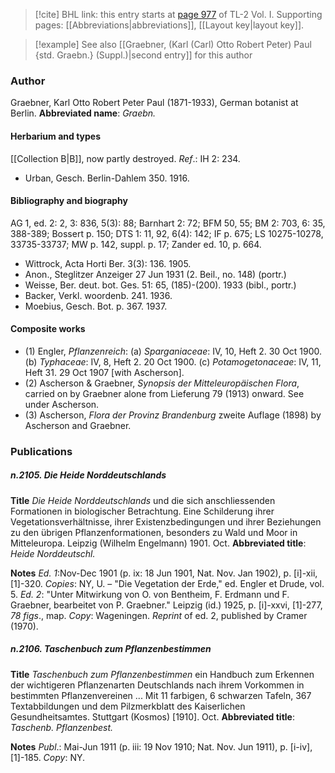 > [!cite] BHL link: this entry starts at [page 977](https://www.biodiversitylibrary.org/page/33121108) of TL-2 Vol. I.
> Supporting pages: [[Abbreviations|abbreviations]], [[Layout key|layout key]].

> [!example] See also [[Graebner, (Karl (Carl) Otto Robert Peter) Paul {std. Graebn.} (Suppl.)|second entry]] for this author

### Author

Graebner, Karl Otto Robert Peter Paul (1871-1933), German botanist at Berlin. 
**Abbreviated name**: *Graebn.*

#### Herbarium and types

[[Collection B|B]], now partly destroyed.
*Ref*.: IH 2: 234.
- Urban, Gesch. Berlin-Dahlem 350. 1916.

#### Bibliography and biography

AG 1, ed. 2: 2, 3: 836, 5(3): 88; Barnhart 2: 72; BFM 50, 55; BM 2: 703, 6: 35, 388-389; Bossert p. 150; DTS 1: 11, 92, 6(4): 142; IF p. 675; LS 10275-10278, 33735-33737; MW p. 142, suppl. p. 17; Zander ed. 10, p. 664.
- Wittrock, Acta Horti Ber. 3(3): 136. 1905.
- Anon., Steglitzer Anzeiger 27 Jun 1931 (2. Beil., no. 148) (portr.)
- Weisse, Ber. deut. bot. Ges. 51: 65, (185)-(200). 1933 (bibl., portr.)
- Backer, Verkl. woordenb. 241. 1936.
- Moebius, Gesch. Bot. p. 367. 1937.

#### Composite works

- (1) Engler, *Pflanzenreich*:
(a) *Sparganiaceae*: IV, 10, Heft 2. 30 Oct 1900.
(b) *Typhaceae*: IV, 8, Heft 2. 20 Oct 1900.
(c) *Potamogetonaceae*: IV, 11, Heft 31. 29 Oct 1907 \[with Ascherson\].
- (2) Ascherson & Graebner, *Synopsis der Mitteleuropäischen Flora*, carried on by Graebner alone from Lieferung 79 (1913) onward. See under Ascherson.
- (3) Ascherson, *Flora der Provinz Brandenburg* zweite Auflage (1898) by Ascherson and Graebner.

### Publications

##### n.2105. Die Heide Norddeutschlands

**Title**
*Die Heide Norddeutschlands* und die sich anschliessenden Formationen in biologischer Betrachtung. Eine Schilderung ihrer Vegetationsverhältnisse, ihrer Existenzbedingungen und ihrer Beziehungen zu den übrigen Pflanzenformationen, besonders zu Wald und Moor in Mitteleuropa. Leipzig (Wilhelm Engelmann) 1901. Oct.
**Abbreviated title**: *Heide Norddeutschl.*

**Notes**
*Ed. 1*:Nov-Dec 1901 (p. ix: 18 Jun 1901, Nat. Nov. Jan 1902), p. \[i\]-xii, \[1\]-320.
*Copies*: NY, U. – "Die Vegetation der Erde," ed. Engler et Drude, vol. 5.
*Ed. 2*: "Unter Mitwirkung von O. von Bentheim, F. Erdmann und F. Graebner, bearbeitet von P. Graebner." Leipzig (id.) 1925, p. \[i\]-xxvi, \[1\]-277, *78 figs*., map. *Copy*: Wageningen.
*Reprint* of ed. 2, published by Cramer (1970).

##### n.2106. Taschenbuch zum Pflanzenbestimmen

**Title**
*Taschenbuch zum Pflanzenbestimmen* ein Handbuch zum Erkennen der wichtigeren Pflanzenarten Deutschlands nach ihrem Vorkommen in bestimmten Pflanzenvereinen ... Mit 11 farbigen, 6 schwarzen Tafeln, 367 Textabbildungen und dem Pilzmerkblatt des Kaiserlichen Gesundheitsamtes. Stuttgart (Kosmos) \[1910\]. Oct.
**Abbreviated title**: *Taschenb. Pflanzenbest.*

**Notes**
*Publ*.: Mai-Jun 1911 (p. iii: 19 Nov 1910; Nat. Nov. Jun 1911), p. \[i-iv\], \[1\]-185.
*Copy*: NY.

